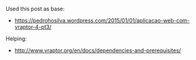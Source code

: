 Used this post as base:
- https://pedrohosilva.wordpress.com/2015/01/01/aplicacao-web-com-vraptor-4-pt3/

Helping:
- http://www.vraptor.org/en/docs/dependencies-and-prerequisites/